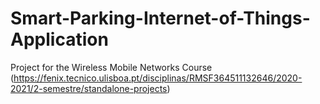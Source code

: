 # Smart-Parking-Internet-of-Things-Application

Project for the Wireless Mobile Networks Course (https://fenix.tecnico.ulisboa.pt/disciplinas/RMSF364511132646/2020-2021/2-semestre/standalone-projects)
